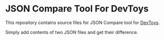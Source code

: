 <h1>JSON Compare Tool For DevToys</h1>
<p>
  This repository contains source files for JSON Compare tool for <a href="https://devtoys.app/">DevToys</a>.
</p>
<p>
  Simply add contents of two JSON files and get their difference.
</p>
